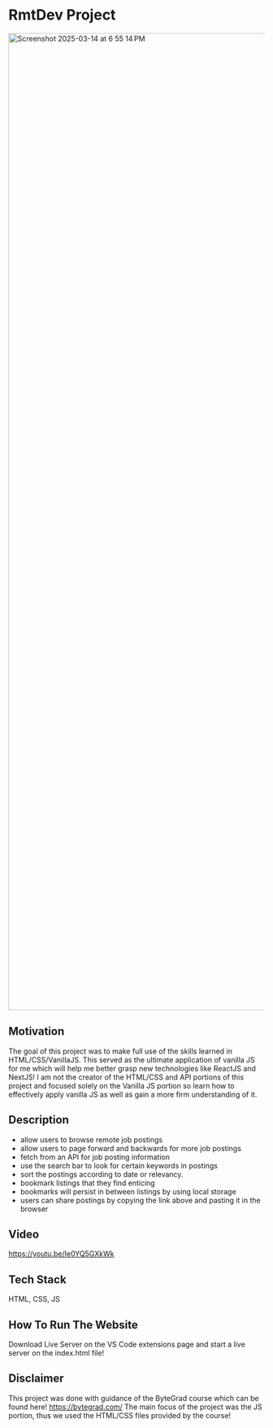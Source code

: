 # RmtDev Project

<img width="1920" alt="Screenshot 2025-03-14 at 6 55 14 PM" src="https://github.com/user-attachments/assets/87e8e183-0c2d-4a9e-b6f7-7e5c4ebd8c34" />

## Motivation

The goal of this project was to make full use of the skills learned in HTML/CSS/VanillaJS. This served as the ultimate application of vanilla JS for me which will help me better grasp new technologies like ReactJS and NextJS! I am not the creator of the HTML/CSS and API portions of this project and focused solely on the Vanilla JS portion so learn how to effectively apply vanilla JS as well as gain a more firm understanding of it.

## Description

- allow users to browse remote job postings
- allow users to page forward and backwards for more job postings
- fetch from an API for job posting information
- use the search bar to look for certain keywords in postings
- sort the postings according to date or relevancy.
- bookmark listings that they find enticing
- bookmarks will persist in between listings by using local storage
- users can share postings by copying the link above and pasting it in the browser

## Video

https://youtu.be/Ie0YQ5GXkWk

## Tech Stack

HTML, CSS, JS

## How To Run The Website

Download Live Server on the VS Code extensions page and start a live server on the index.html file!

## Disclaimer

This project was done with guidance of the ByteGrad course which can be found here! https://bytegrad.com/
The main focus of the project was the JS portion, thus we used the HTML/CSS files provided by the course!
